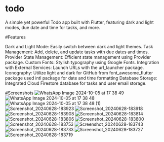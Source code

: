 # todo

A simple yet powerful Todo app built with Flutter, featuring dark and light modes, due date and time for tasks, and more.


#Features

Dark and Light Mode: Easily switch between dark and light themes.
Task Management: Add, delete, and update tasks with due dates and times.
Provider State Management: Efficient state management using Provider package.
Custom Fonts: Stylish typography using Google Fonts.
Integration with External Services: Launch URLs with the url_launcher package.
Iconography: Utilize light and dark for GitHub from font_awesome_flutter package
used intl package for date and time formatting
Database Storage: Integrated Cloud Firestore database for tasks and user email storage.



#Screenshots
![WhatsApp Image 2024-10-05 at 17 38 49](https://github.com/user-attachments/assets/49808bca-5590-4948-8232-7bab14650c1d)
![WhatsApp Image 2024-10-05 at 17 38 48](https://github.com/user-attachments/assets/a4a3243f-e126-4698-acf0-188967b344ab)
![WhatsApp Image 2024-10-05 at 17 38 48 (1)](https://github.com/user-attachments/assets/3962c871-4c61-4b5a-ad0e-79027247c6c1)
![Screenshot_20240628-183923](https://github.com/ChinmayMangela/todo/assets/116483169/e8945609-69e0-4b08-bfbd-f31be25309e4)
![Screenshot_20240628-183918](https://github.com/ChinmayMangela/todo/assets/116483169/c10355a0-b363-489a-9863-af8f57e12310)
![Screenshot_20240628-183908](https://github.com/ChinmayMangela/todo/assets/116483169/eecc1761-9122-4572-bcde-9f6a8d87856f)
![Screenshot_20240628-183814](https://github.com/ChinmayMangela/todo/assets/116483169/a36b9cee-7742-48aa-911c-917be4f6c462)
![Screenshot_20240628-183806](https://github.com/ChinmayMangela/todo/assets/116483169/0c0f7913-4ba5-4e52-ab3a-2cf8c3be0d14)
![Screenshot_20240628-183800](https://github.com/ChinmayMangela/todo/assets/116483169/5a3ac263-4a51-4793-a274-69efd931eac6)
![Screenshot_20240628-183753](https://github.com/ChinmayMangela/todo/assets/116483169/bc44cac9-5684-450b-acb6-662c2d26c7c0)
![Screenshot_20240628-183743](https://github.com/ChinmayMangela/todo/assets/116483169/ed91093f-c266-4fd0-ac77-deff277ca9f7)
![Screenshot_20240628-183733](https://github.com/ChinmayMangela/todo/assets/116483169/6428c4a9-3afc-4f93-bc68-52bd5070227a)
![Screenshot_20240628-183727](https://github.com/ChinmayMangela/todo/assets/116483169/c9a0d719-5697-40ad-a03a-bebbcca5d30a)
![Screenshot_20240628-183719](https://github.com/ChinmayMangela/todo/assets/116483169/90476a40-6662-4355-8576-7c6cd98a3422)

